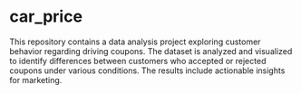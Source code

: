 # car_price
This repository contains a data analysis project exploring customer behavior regarding driving coupons. The dataset is analyzed and visualized to identify differences between customers who accepted or rejected coupons under various conditions. The results include actionable insights for marketing.
